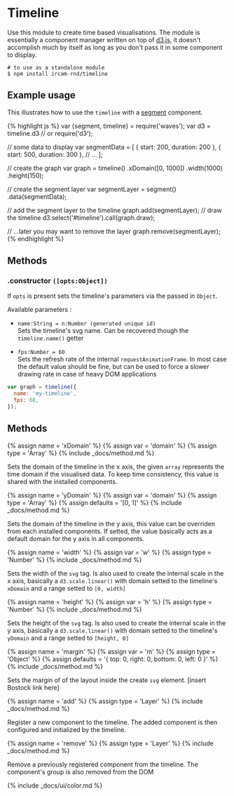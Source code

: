 ---
---

# Timeline

Use this module to create time based visualisations. The module is essentially a component manager written on top of [d3.js](http://d3js.org/), it doesn't accomplish much by itself as long as you don't pass it in some component to display.

~~~
# to use as a standalone module
$ npm install ircam-rnd/timeline
~~~

## Example usage

This illustrates how to use the `timeline` with a [segment](#ui-segment) component.

{% highlight js %}
var {segment, timeline} = require('waves');
var d3 = timeline.d3 // or require('d3');

// some data to display
var segmentData = [
  { start: 200, duration: 200 }, 
  { start: 500, duration: 300 },
  // ...
];

// create the graph
var graph = timeline()
  .xDomain([0, 1000])
  .width(1000)
  .height(150);
  
// create the segment layer
var segmentLayer = segment()
  .data(segmentData);

// add the segment layer to the timeline
graph.add(segmentLayer);
// draw the timeline
d3.select('#timeline').call(graph.draw);

// ...later you may want to remove the layer
graph.remove(segmentLayer);
{% endhighlight %}


## Methods


### .constructor `([opts:Object])`

If `opts` is present sets the timeline's parameters via the passed in `Object`.  

Available parameters :

* `name:String = n:Number (generated unique id)`    
  Sets the timeline's svg name. Can be recovered though the `timeline.name()` getter

* `fps:Number = 60`  
  Sets the refresh rate of the internal `requestAnimationFrame`. In most case the default value should be fine, but can be used to force a slower drawing rate in case of heavy DOM applications

~~~javascript
var graph = timeline({
  name: 'my-timeline',
  fps: 60,
});
~~~ 


## Methods

{% assign name = 'xDomain' %}
{% assign var = 'domain' %}
{% assign type = 'Array' %}
{% include _docs/method.md %}

Sets the domain of the timeline in the x axis, the given `array` represents the time domain if the visualised data. To keep time consistency, this value is shared with the installed components.  


{% assign name = 'yDomain' %}
{% assign var = 'domain' %}
{% assign type = 'Array' %}
{% assign defaults = '[0, 1]' %}
{% include _docs/method.md %}

Sets the domain of the timeline in the y axis, this value can be overriden from each installed components. If setted, the value basically acts as a default domain for the y axis in all components.


{% assign name = 'width' %}
{% assign var = 'w' %}
{% assign type = 'Number' %}
{% include _docs/method.md %}

Sets the width of the `svg` tag. Is also used to create the internal scale in the x axis, basically  a `d3.scale.linear()` with domain setted to the timeline's `xDomain` and a range setted to `[0, width]`


{% assign name = 'height' %}
{% assign var = 'h' %}
{% assign type = 'Number' %}
{% include _docs/method.md %}

Sets the height of the `svg` tag. Is also used to create the internal scale in the y axis, basically  a `d3.scale.linear()` with domain setted to the timeline's `yDomain` and a range setted to `[height, 0]`


{% assign name = 'margin' %}
{% assign var = 'm' %}
{% assign type = 'Object' %}
{% assign defaults = '{ top: 0, right: 0, bottom: 0, left: 0 }' %}
{% include _docs/method.md %}

Sets the margin of of the layout inside the create `svg` element. [insert Bostock link here]


{% assign name = 'add' %}
{% assign type = 'Layer' %}
{% include _docs/method.md %}

Register a new component to the timeline. The added component is then configured and initialized by the timeline.


{% assign name = 'remove' %}
{% assign type = 'Layer' %}
{% include _docs/method.md %}

Remove a previously registered component from the timeline. The component's group is also removed from the DOM

{% include _docs/ui/color.md %}